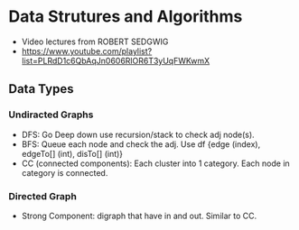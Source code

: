 # Data Strutures and Algorithms
- Video lectures from ROBERT SEDGWIG
- https://www.youtube.com/playlist?list=PLRdD1c6QbAqJn0606RlOR6T3yUqFWKwmX 

## Data Types
### Undiracted Graphs
- DFS: Go Deep down use recursion/stack to check adj node(s). 
- BFS: Queue each node and check the adj. Use df {edge (index), edgeTo[] (int), disTo[] (int)}
- CC (connected components): Each cluster into 1 category. Each node in category is connected.

### Directed Graph
- Strong Component: digraph that have in and out. Similar to CC.